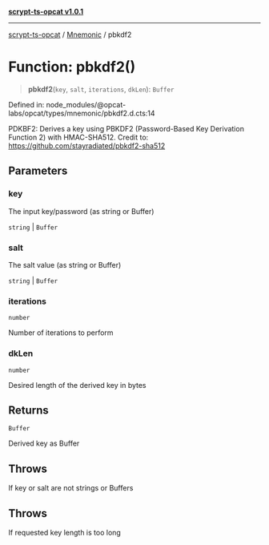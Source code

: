 [**scrypt-ts-opcat v1.0.1**](../../../README.md)

***

[scrypt-ts-opcat](../../../README.md) / [Mnemonic](../README.md) / pbkdf2

# Function: pbkdf2()

> **pbkdf2**(`key`, `salt`, `iterations`, `dkLen`): `Buffer`

Defined in: node\_modules/@opcat-labs/opcat/types/mnemonic/pbkdf2.d.cts:14

PDKBF2: Derives a key using PBKDF2 (Password-Based Key Derivation Function 2) with HMAC-SHA512.
Credit to: https://github.com/stayradiated/pbkdf2-sha512

## Parameters

### key

The input key/password (as string or Buffer)

`string` | `Buffer`

### salt

The salt value (as string or Buffer)

`string` | `Buffer`

### iterations

`number`

Number of iterations to perform

### dkLen

`number`

Desired length of the derived key in bytes

## Returns

`Buffer`

Derived key as Buffer

## Throws

If key or salt are not strings or Buffers

## Throws

If requested key length is too long
